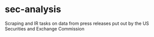 # sec-analysis
Scraping and IR tasks on data from press releases put out by the US Securities and Exchange Commission
